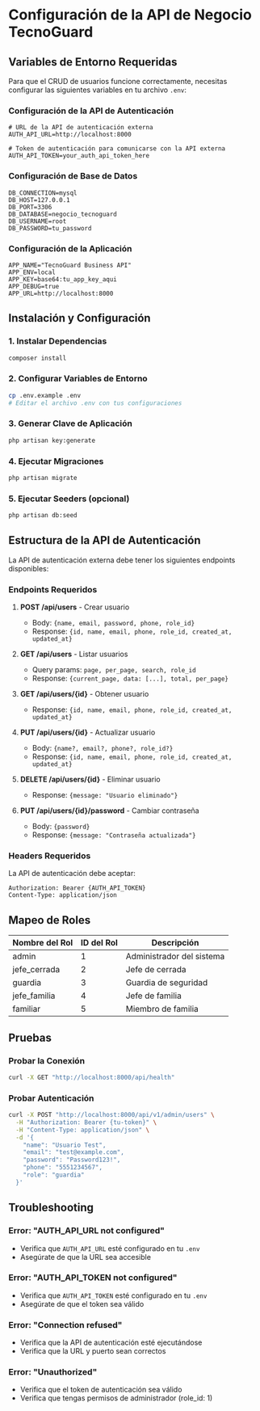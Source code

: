 # Configuración de la API de Negocio TecnoGuard

## Variables de Entorno Requeridas

Para que el CRUD de usuarios funcione correctamente, necesitas configurar las siguientes variables en tu archivo `.env`:

### Configuración de la API de Autenticación

```env
# URL de la API de autenticación externa
AUTH_API_URL=http://localhost:8000

# Token de autenticación para comunicarse con la API externa
AUTH_API_TOKEN=your_auth_api_token_here
```

### Configuración de Base de Datos

```env
DB_CONNECTION=mysql
DB_HOST=127.0.0.1
DB_PORT=3306
DB_DATABASE=negocio_tecnoguard
DB_USERNAME=root
DB_PASSWORD=tu_password
```

### Configuración de la Aplicación

```env
APP_NAME="TecnoGuard Business API"
APP_ENV=local
APP_KEY=base64:tu_app_key_aqui
APP_DEBUG=true
APP_URL=http://localhost:8000
```

## Instalación y Configuración

### 1. Instalar Dependencias
```bash
composer install
```

### 2. Configurar Variables de Entorno
```bash
cp .env.example .env
# Editar el archivo .env con tus configuraciones
```

### 3. Generar Clave de Aplicación
```bash
php artisan key:generate
```

### 4. Ejecutar Migraciones
```bash
php artisan migrate
```

### 5. Ejecutar Seeders (opcional)
```bash
php artisan db:seed
```

## Estructura de la API de Autenticación

La API de autenticación externa debe tener los siguientes endpoints disponibles:

### Endpoints Requeridos

1. **POST /api/users** - Crear usuario
   - Body: `{name, email, password, phone, role_id}`
   - Response: `{id, name, email, phone, role_id, created_at, updated_at}`

2. **GET /api/users** - Listar usuarios
   - Query params: `page, per_page, search, role_id`
   - Response: `{current_page, data: [...], total, per_page}`

3. **GET /api/users/{id}** - Obtener usuario
   - Response: `{id, name, email, phone, role_id, created_at, updated_at}`

4. **PUT /api/users/{id}** - Actualizar usuario
   - Body: `{name?, email?, phone?, role_id?}`
   - Response: `{id, name, email, phone, role_id, created_at, updated_at}`

5. **DELETE /api/users/{id}** - Eliminar usuario
   - Response: `{message: "Usuario eliminado"}`

6. **PUT /api/users/{id}/password** - Cambiar contraseña
   - Body: `{password}`
   - Response: `{message: "Contraseña actualizada"}`

### Headers Requeridos

La API de autenticación debe aceptar:
```
Authorization: Bearer {AUTH_API_TOKEN}
Content-Type: application/json
```

## Mapeo de Roles

| Nombre del Rol | ID del Rol | Descripción |
|----------------|------------|-------------|
| admin | 1 | Administrador del sistema |
| jefe_cerrada | 2 | Jefe de cerrada |
| guardia | 3 | Guardia de seguridad |
| jefe_familia | 4 | Jefe de familia |
| familiar | 5 | Miembro de familia |

## Pruebas

### Probar la Conexión
```bash
curl -X GET "http://localhost:8000/api/health"
```

### Probar Autenticación
```bash
curl -X POST "http://localhost:8000/api/v1/admin/users" \
  -H "Authorization: Bearer {tu-token}" \
  -H "Content-Type: application/json" \
  -d '{
    "name": "Usuario Test",
    "email": "test@example.com",
    "password": "Password123!",
    "phone": "5551234567",
    "role": "guardia"
  }'
```

## Troubleshooting

### Error: "AUTH_API_URL not configured"
- Verifica que `AUTH_API_URL` esté configurado en tu `.env`
- Asegúrate de que la URL sea accesible

### Error: "AUTH_API_TOKEN not configured"
- Verifica que `AUTH_API_TOKEN` esté configurado en tu `.env`
- Asegúrate de que el token sea válido

### Error: "Connection refused"
- Verifica que la API de autenticación esté ejecutándose
- Verifica que la URL y puerto sean correctos

### Error: "Unauthorized"
- Verifica que el token de autenticación sea válido
- Verifica que tengas permisos de administrador (role_id: 1) 
